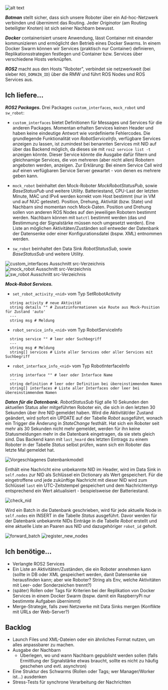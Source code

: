 ![alt text](20250909_140638.jpg)

***Batman*** stellt sicher, dass sich unsere Roboter über ein Ad-hoc-Netzwerk verbinden und übernimmt das Routing. Jeder *Originator* (am Routing beteiligter Knoten) ist sich seiner Nachbarn bewusst.

***Docker*** containerisiert unsere Anwendung, lässt Container mit einander kommunizieren und ermöglicht den Betrieb eines Docker Swarms. In einem Docker Swarm können wir Services (praktisch nur Container) definieren, Replikationsstrategien festlegen und Container bzw. Services über verschiedene Hosts verknüpfen.

***ROS2*** macht aus den Hosts "Roboter", verbindet sie netzwerkweit (bei sleber `ROS_DOMAIN_ID`) über die RMW und führt ROS Nodes und ROS Services aus.

## Ich liefere...
***ROS2 Packages.*** Drei Packages `custom_interfaces`, `mock_robot` und `sw_robot`:
- `custom_interfaces` bietet Definitionen für Messages und Services für die anderen Packages. Momentan erhalten Services keinen Header und haben keine eindeutige Antwort wie vordefinierte Fehlercodes. Die grundlegende Funktionalität von *RobotServiceInfo*, verfügbare Services anzeigen zu lassen, ist zumindest bei benannten Services mit NID auf über das Backend möglich, da dieses sie mit `ros2 service list -t` anzeigen könnte. Dieser Service könnte die Ausgabe dafür filtern und gleichnamige Services, die von mehreren (aber nicht allen) Robotern angeboten werden, anzeigen. Zur Erklärung: Bei einem Service Call wird auf einen verfügbaren Service Server gewartet - von denen es mehrere geben kann.

- `mock_robot` beinhaltet den Mock-Roboter *MockRobotStatusPub*, sowie *BaseStatusPub* und weitere Utility. Batteriestand, CPU-Last der letzten Minute, MAC und IPv4 werden korrekt vom Host bestimmt (nur in VM und auf NUC getestet). Position, Drehung, Aktivität (bzw. State) und Nachbarn sind momentan noch Mock-Daten. Position und Drehung sollen von anderen ROS Nodes auf den jeweiligen Robotern bestimmt werden. Nachbarn können mit `batctl` bestimmt werden (das und Bestimmung der Signalstärke müssen noch umgesetzt werden). Eine Liste an möglichen Aktivitäten/Zuständen soll entweder der Datenbank der Datensenke oder einer Konfigurationsdatei (bspw. XML) entnommen werden.

- `sw_robot` beinhaltet den Data Sink *RobotStatusSub*, sowie *BaseStatusSub* und weitere Utility.

![custom_interfaces Ausschnitt src-Verzeichnis](image-2.png)
![mock_robot Ausschnitt src-Verzeichnis](image.png)
![sw_robot Ausschnitt src-Verzeichnis](image-1.png)

***Mock-Robot Services.***
- `set_robot_activity_<nid>` vom Typ SetRobotActivity
```
  string activity # neue Aktivität
  string details "" # Zusatzinformationen wie Route aus Mock-Position für Zustand 'auto'
  ---
  string msg # Meldung
```
- `robot_service_info_<nid>` vom Typ RobotServiceInfo
```
  string service "" # leer oder Suchbegriff
  ---
  string msg # Meldung
  string[] services # Liste aller Services oder aller Services mit Suchbegriff
```
- `robot_interface_info_<nid>` vom Typ RobotInterfaceInfo
```
  string interface "" # leer oder Interface Name
  ---
  string definition # leer oder Definition bei übereinstimmendem Namen
  string[] interfaces # Liste aller Interfaces oder leer bei übereinstimmendem Namen
```

***Daten für die Datenbank.*** *RobotStatusSub* fügt alle 10 Sekunden den aktuellen Status aller mitgeführten Roboter ein, die sich in den letzten 30 Sekunden über ihre NID gemeldet haben. Wird die Aktivität/der Zustand geändert, wird sofort ein UPDATE auf der Tabelle *Robot* ausgeführt, wonach ein Trigger die Änderung in *StateChange* festhält. Hat sich ein Roboter seit mehr als 30 Sekunden nicht mehr gemeldet, werden für ihn keine Statusmeldungen mehr in die Datenbank eingetragen, da sie stets gleich sind. Das Backend kann mit `last_heard` des letzten Eintrags zu einem Roboter in der Tabelle *Status* selbst prüfen, wann sich ein Roboter das letzte Mal gemeldet hat.

![Vorgeschlagenes Datenbankmodell](../Datenbankmodell/QuickDBD-export.png)

Enthält eine Nachricht eine unbekannte NID im Header, wird im Data Sink in `self.nodes` zur NID als Schlüssel ein Dictionary als Wert gespeichert. Für die eingetroffene und jede zukünftige Nachricht mit dieser NID wird zum Schlüssel `last` ein UTC-Zeitstempel gespeichert und dem Nachrichtentyp entsprechend ein Wert aktualisiert - beispielsweise der Batteriestand.

![check_nid](image-3.png)

Wird ein Batch in die Datenbank geschrieben, wird für jede aktuelle Node in `self.nodes` ein INSERT in die Tabelle *Status* ausgeführt. Davor werden für der Datenbank unbekannte NIDs Einträge in die Tabelle *Robot* erstellt und eine aktuelle Liste an Paaren aus NID und dazugehöriger `robot_id` geholt.

![forward_batch](image-4.png) ![register_new_nodes](image-5.png)

## Ich benötige...
- Verlangte ROS2 Services
- Ein Liste an Aktivitäten/Zuständen, die ein Roboter annehmen kann (sollte in DB oder XML gespeichert werden, danit Datensenke sie herausfinden kann; aber wie Roboter? String als Env, welche Aktivitäten mit Leer- oder Sonderzeichen trennt?)
- (später) Rollen oder Tags für Kriterien bei der Replikation von Docker Services in einem Docker Swarm (bspw. damit ein RaspberryPi nur bestimmte Aufgaben übernimmt)
- Merge-Strategie, falls zwei Netzwerke mit Data Sinks mergen (Konflikte mit URLs der Web-Server?)

## Backlog
- Launch Files und XML-Dateien oder ein ähnliches Format nutzen, um alles anpassbarer zu machen.
- Ausgabe der Nachbarn
  - Überlegen, wo und wann Nachbarn gepublisht werden sollen (falls Ermittlung der Signalstärke etwas braucht, sollte es nicht zu häufig geschehen und evtl. asynchron)
- Eine Struktur des Schwarms (Rollen oder Tags; wer Manager/Worker ist...) ausdenken
- Stress-Tests für synchrone Verarbeitung der Nachrichten